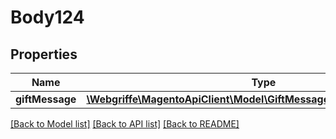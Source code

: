# Body124

## Properties
Name | Type | Description | Notes
------------ | ------------- | ------------- | -------------
**giftMessage** | [**\Webgriffe\MagentoApiClient\Model\GiftMessageDataMessageInterface**](GiftMessageDataMessageInterface.md) |  | 

[[Back to Model list]](../README.md#documentation-for-models) [[Back to API list]](../README.md#documentation-for-api-endpoints) [[Back to README]](../README.md)


